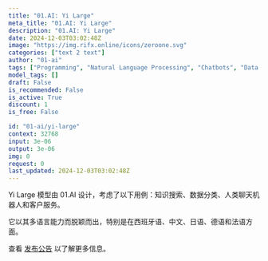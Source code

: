 ```yaml
---
title: "01.AI: Yi Large"
meta_title: "01.AI: Yi Large"
description: "01.AI: Yi Large"
date: 2024-12-03T03:02:48Z
image: "https://img.rifx.online/icons/zeroone.svg"
categories: ["text 2 text"]
author: "01-ai"
tags: ["Programming", "Natural Language Processing", "Chatbots", "Data Science", "Machine Learning"]
model_tags: []
draft: False
is_recommended: False
is_active: True
discount: 1
is_free: False

id: "01-ai/yi-large"
context: 32768
input: 3e-06
output: 3e-06
img: 0
request: 0
last_updated: 2024-12-03T03:02:48Z
---
```


Yi Large 模型由 01.AI 设计，考虑了以下用例：知识搜索、数据分类、人类聊天机器人和客户服务。

它以其多语言能力而脱颖而出，特别是在西班牙语、中文、日语、德语和法语方面。

查看 [发布公告](https://01-ai.github.io/blog/01.ai-yi-large-llm-launch) 以了解更多信息。

